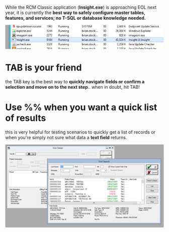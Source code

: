 While the RCM Classic application (**Insight.exe**) is approaching EOL next year, it is currently the **best way to safely configure master tables, features, and services; no T-SQL or database knowledge needed.**

![image.png](/.attachments/image-448a7025-91de-4f7d-a6bb-65b789d76ccc.png)

# TAB is your friend
the TAB key is the best way to **quickly navigate fields or confirm a selection and move on to the next step**.. when in doubt, hit TAB!

# Use %% when you want a quick list of results
this is very helpful for testing scenarios to quickly get a list of records or when you're simply not sure what data a **text field** returns.

![image.png](/.attachments/image-cf478c8d-f8da-480f-b6c3-03b6f6e63e7d.png)

